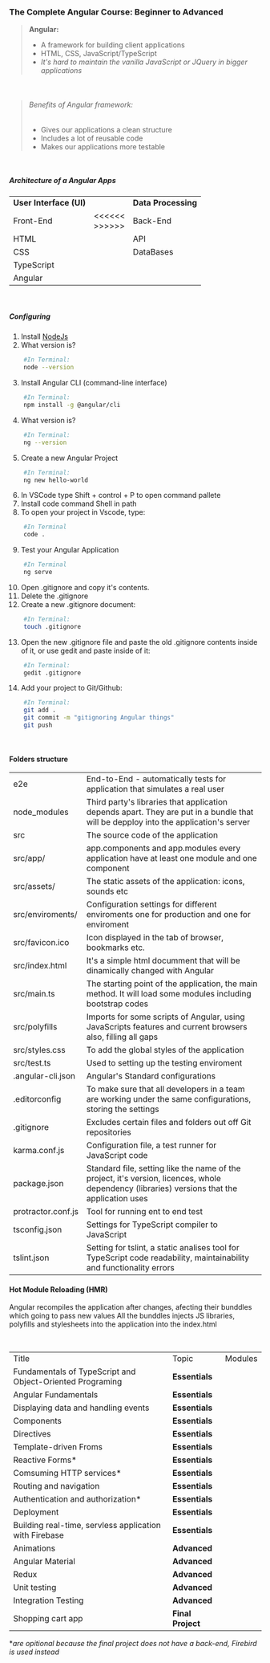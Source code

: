 ### The Complete Angular Course: Beginner to Advanced

> **Angular:**
>* A framework for building client applications 
>* HTML, CSS, JavaScript/TypeScript 
>* *It's hard to maintain the vanilla JavaScript or JQuery in bigger applications*

<br>

> ###### *Benefits of Angular framework:*
>* Gives our applications a clean structure 
>* Includes a lot of reusable code
>* Makes our applications more testable

<br>

##### Architecture of a Angular Apps

|                         |                     |                     |
| ----------------------- | ------------------- | ------------------- |
| **User Interface (UI)** |                     | **Data Processing** |
| Front-End               | <<<<<< <br>  >>>>>> | Back-End            |
| HTML                    |                     | API                 |
| CSS                     |                     | DataBases           |
| TypeScript              |                     |                     |
| Angular                 |                     |                     |

<br>

##### Configuring

1. Install [NodeJs](nodejs.org)
2. What version is? 
```sh
    #In Terminal: 
    node --version
```
3. Install Angular CLI (command-line interface)
```sh
    #In Terminal:
    npm install -g @angular/cli
```
4. What version is?
```sh
    #In Terminal:
    ng --version
```
5. Create a new Angular Project
```sh
    #In Terminal:
    ng new hello-world
```
6. In VSCode type Shift + control + P to open command pallete
7. Install code command Shell in path
8. To open your project in Vscode, type:
```sh
    #In Terminal
    code .
```
9. Test your Angular Application
```sh 
    #In Terminal
    ng serve
```
10. Open .gitignore and copy it's contents.
11. Delete the .gitignore
12. Create a new .gitignore document:
```sh
    #In Terminal:
    touch .gitignore
```
13. Open the new .gitignore file and paste the old .gitignore contents inside of it, or use gedit and paste inside of it:
```sh
    #In Terminal:
    gedit .gitignore
```
14. Add your project to Git/Github:
```sh
    #In Terminal:
    git add .
    git commit -m "gitignoring Angular things"
    git push
```
<br>

#### Folders structure

|                    |                                                                                                                                              |
| ------------------ | -------------------------------------------------------------------------------------------------------------------------------------------- |
| e2e                | End-to-End - automatically tests for application  that simulates a real user                                                                 |
| node_modules       | Third party's libraries that application depends apart. They are put in a bundle that will be depploy into the application's server          |
| src                | The source code of the application                                                                                                           |
| src/app/           | app.components and app.modules every application have at least one module and one component                                                  |
| src/assets/        | The static assets of the application: icons, sounds etc                                                                                      |
| src/enviroments/   | Configuration settings for different enviroments one for production and one for enviroment                                                   |
| src/favicon.ico    | Icon displayed in the tab of browser, bookmarks etc.                                                                                         |
| src/index.html     | It's a simple html documment that will be dinamically changed with Angular                                                                   |
| src/main.ts        | The starting point of the application, the main method. It will load some modules including bootstrap codes                                  |
| src/polyfills      | Imports for some scripts of Angular, using JavaScripts features and current browsers also, filling all gaps                                  |
| src/styles.css     | To add the global styles of the application                                                                                                  |
| src/test.ts        | Used to setting up the testing enviroment                                                                                                    |
| .angular-cli.json  | Angular's Standard configurations                                                                                                            |
| .editorconfig      | To make sure that all developers in a team are working under the same configurations, storing the settings                                   |
| .gitignore         | Excludes certain files and folders out off Git repositories                                                                                  |
| karma.conf.js      | Configuration file, a test runner for JavaScript code                                                                                        |
| package.json       | Standard file, setting like the name of the project, it's version, licences, whole dependency (libraries) versions that the application uses |
| protractor.conf.js | Tool for running ent to end test                                                                                                             |
| tsconfig.json      | Settings for TypeScript compiler to JavaScript                                                                                               |
| tslint.json        | Setting for tslint, a static analises tool for TypeScript code readability, maintainability and functionality errors                         |

#### Hot Module Reloading (HMR)
Angular recompiles the application after changes, afecting their bunddles which going to pass new values
All the bunddles injects JS libraries, polyfills and stylesheets into the application into the index.html




<br>

|                                                           |                   |         |
| --------------------------------------------------------- | ----------------- | ------- |
| Title                                                     | Topic             | Modules |
| Fundamentals of TypeScript and Object-Oriented Programing | **Essentials**    |         |
| Angular Fundamentals                                      | **Essentials**    |         |
| Displaying data and handling events                       | **Essentials**    |         |
| Components                                                | **Essentials**    |         |
| Directives                                                | **Essentials**    |         |
| Template-driven Froms                                     | **Essentials**    |         |
| Reactive Forms*                                           | **Essentials**    |         |
| Comsuming HTTP services*                                  | **Essentials**    |         |
| Routing and navigation                                    | **Essentials**    |         |
| Authentication and authorization*                         | **Essentials**    |         |
| Deployment                                                | **Essentials**    |         |
| Building real-time, servless application with Firebase    | **Essentials**    |         |
| Animations                                                | **Advanced**      |         |
| Angular Material                                          | **Advanced**      |         |
| Redux                                                     | **Advanced**      |         |
| Unit testing                                              | **Advanced**      |         |
| Integration Testing                                       | **Advanced**      |         |
| Shopping cart app                                         | **Final Project** |         |

**are opitional because the final project does not have a back-end, Firebird is used instead*


<br>

